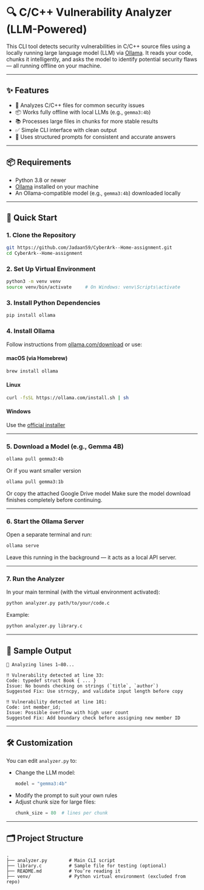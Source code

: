 # 🔍 C/C++ Vulnerability Analyzer (LLM-Powered)

This CLI tool detects security vulnerabilities in C/C++ source files using a locally running large language model (LLM) via [Ollama](https://ollama.com). It reads your code, chunks it intelligently, and asks the model to identify potential security flaws — all running offline on your machine.

---

## ✨ Features

- 🔐 Analyzes C/C++ files for common security issues
- 📦 Works fully offline with local LLMs (e.g., `gemma3:4b`)
- 📚 Processes large files in chunks for more stable results
- ✅ Simple CLI interface with clean output
- 💬 Uses structured prompts for consistent and accurate answers

---

## 📦 Requirements

- Python 3.8 or newer
- [Ollama](https://ollama.com) installed on your machine
- An Ollama-compatible model (e.g., `gemma3:4b`) downloaded locally

---

## 🚀 Quick Start

### 1. Clone the Repository

```bash
git https://github.com/Jadaan59/CyberArk--Home-assignment.git
cd CyberArk--Home-assignment
```

### 2. Set Up Virtual Environment

```bash
python3 -m venv venv
source venv/bin/activate     # On Windows: venv\Scripts\activate
```

### 3. Install Python Dependencies

```bash
pip install ollama
```

### 4. Install Ollama

Follow instructions from [ollama.com/download](https://ollama.com/download) or use:

#### macOS (via Homebrew)
```bash
brew install ollama
```

#### Linux
```bash
curl -fsSL https://ollama.com/install.sh | sh
```

#### Windows
Use the [official installer](https://ollama.com/download)

---

### 5. Download a Model (e.g., Gemma 4B)

```bash
ollama pull gemma3:4b
```
Or if you want smaller version 
```bash
ollama pull gemma3:1b
```
Or copy the attached Google Drive model
Make sure the model download finishes completely before continuing.

---

### 6. Start the Ollama Server

Open a separate terminal and run:

```bash
ollama serve
```

Leave this running in the background — it acts as a local API server.

---

### 7. Run the Analyzer

In your main terminal (with the virtual environment activated):

```bash
python analyzer.py path/to/your/code.c
```

Example:

```bash
python analyzer.py library.c
```

---

## 🧠 Sample Output

```text
🔎 Analyzing lines 1–80...

‼️ Vulnerability detected at line 33:
Code: typedef struct Book { ... }
Issue: No bounds checking on strings (`title`, `author`)
Suggested Fix: Use strncpy, and validate input length before copy

‼️ Vulnerability detected at line 101:
Code: int member_id;
Issue: Possible overflow with high user count
Suggested Fix: Add boundary check before assigning new member ID
```

---

## 🛠 Customization

You can edit `analyzer.py` to:

- Change the LLM model:
  ```python
  model = "gemma3:4b"
  ```
- Modify the prompt to suit your own rules
- Adjust chunk size for large files:
  ```python
  chunk_size = 80  # lines per chunk
  ```

---

## 🗂 Project Structure

```
.
├── analyzer.py        # Main CLI script
├── library.c          # Sample file for testing (optional)
├── README.md          # You’re reading it
├── venv/              # Python virtual environment (excluded from repo)
```
